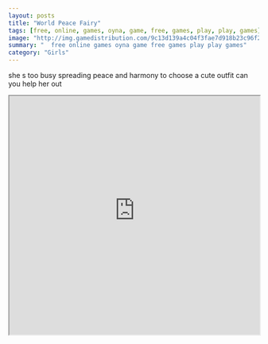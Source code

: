 ```yaml
---
layout: posts
title: "World Peace Fairy"
tags: [free, online, games, oyna, game, free, games, play, play, games]
image: "http://img.gamedistribution.com/9c13d139a4c04f3fae7d918b23c96f21.jpg"
summary: "  free online games oyna game free games play play games"
category: "Girls"
---
```


she s too busy spreading peace and harmony to choose a cute outfit can you help her out

<iframe width="100%" height="480px;" src="http://flash.gamedistribution.com?game=9c13d139a4c04f3fae7d918b23c96f21"></iframe>